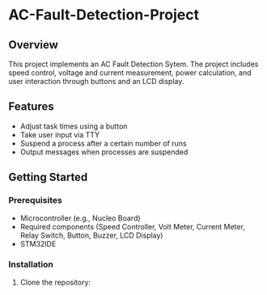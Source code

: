 # AC-Fault-Detection-Project

## Overview

This project implements an 
AC Fault Detection Sytem. The project includes speed control, voltage and current measurement, power calculation, and user interaction through buttons and an LCD display.

## Features

- Adjust task times using a button
- Take user input via TTY
- Suspend a process after a certain number of runs
- Output messages when processes are suspended

## Getting Started

### Prerequisites

- Microcontroller (e.g., Nucleo Board)
- Required components (Speed Controller, Volt Meter, Current Meter, Relay Switch, Button, Buzzer, LCD Display)
- STM32IDE

### Installation

1. Clone the repository:
   ```sh
   
